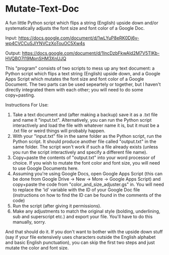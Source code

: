 # Mutate-Text-Doc
A fun little Python script which flips a string (English) upside down and/or systematically adjusts the font size and font color of a Google Doc.

Input: https://docs.google.com/document/d/1wLYuP8eRK0Dj6v-wp4CVCCuSJlYNVCzXoTouOC5Xw4s

Output: https://docs.google.com/document/d/1lncDzbFkwAld2M7V5TlKb-HVQBO7I19MpnSHM3XnUJQ

This "program" consists of two scripts to mess up any text document: a Python script which flips a text string (English) upside down, and a Google Apps Script which mutates the font size and font color of a Google Document. The two parts can be used sepeartely or together, but I haven't directly integrated them with each other; you will need to do some copy+pasting.

Instructions For Use:
1. Take a text document and (after making a backup) save it as a .txt file and name it "input.txt". Alternatively, you can run the Python script interactively and load the file with whatever name it is, but it must be a .txt file or weird things will probably happen.
2. With your "input.txt" file in the same folder as the Python script, run the Python script. It should produce another file called "output.txt" in the same folder. The script won't work if such a file already exists (unless you run the script interactively and specify a different file name).
3. Copy+paste the contents of "output.txt" into your word processor of choice. If you wish to mutate the font color and font size, you will need to use Google Documents here.
4. Assuming you're using Google Docs, open Google Apps Script (this can be done from Google Drive -> New -> More -> Google Apps Script)   and copy+paste the code from "color_and_size_adjuster.gs" in. You will need to replace the 'id' variable with the ID of your Google Doc file (instructions on how to find the ID can be found in the comments of the code)
5. Run the script (after giving it permissions).
6. Make any adjustments to match the original style (bolding, underlining, sub and superscript etc.) and export your file. You'll have to do this manually, sorry.

And that should do it. If you don't want to bother with the upside down stuff (say if your file extensively uses characters outside the English alphabet and basic English punctuation), you can skip the first two steps and just mutate the color and font size.

